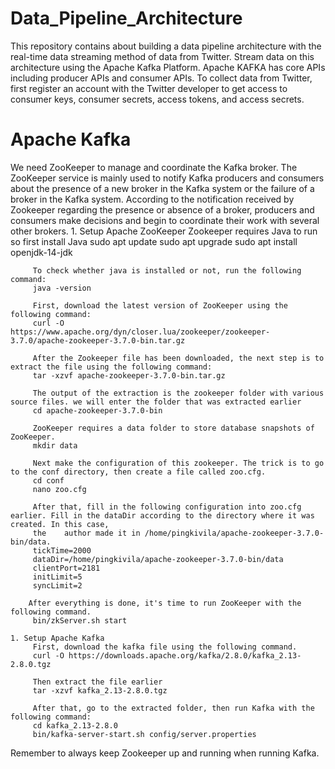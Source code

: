 # Data_Pipeline_Architecture
This repository contains about building a data pipeline architecture with the real-time data streaming method of data from Twitter. Stream data on this architecture using the Apache Kafka Platform. Apache KAFKA has core APIs including producer APIs and consumer APIs. To collect data from Twitter, first register an account with the Twitter developer to get access to consumer keys, consumer secrets, access tokens, and access secrets.

# Apache Kafka
We need ZooKeeper to manage and coordinate the Kafka broker. The ZooKeeper service is mainly used to notify Kafka producers and consumers about the presence of a new broker in the Kafka system or the failure of a broker in the Kafka system. According to the notification received by Zookeeper regarding the presence or absence of a broker, producers and consumers make decisions and begin to coordinate their work with several other brokers.
	1. Setup Apache ZooKeeper
		 Zookeeper requires Java to run so first install Java
		 sudo apt update
		 sudo apt upgrade
		 sudo apt install openjdk-14-jdk
		 
		 To check whether java is installed or not, run the following command:
		 java -version
		 
		 First, download the latest version of ZooKeeper using the following command:
		 curl -O https://www.apache.org/dyn/closer.lua/zookeeper/zookeeper-3.7.0/apache-zookeeper-3.7.0-bin.tar.gz
		 
		 After the Zookeeper file has been downloaded, the next step is to extract the file using the following command:
		 tar -xzvf apache-zookeeper-3.7.0-bin.tar.gz
		 
		 The output of the extraction is the zookeeper folder with various source files. we will enter the folder that was extracted earlier
		 cd apache-zookeeper-3.7.0-bin
		 
		 ZooKeeper requires a data folder to store database snapshots of ZooKeeper.
		 mkdir data
		 
		 Next make the configuration of this zookeeper. The trick is to go to the conf directory, then create a file called zoo.cfg.
		 cd conf
		 nano zoo.cfg
		 
		 After that, fill in the following configuration into zoo.cfg earlier. Fill in the dataDir according to the directory where it was created. In this case, 
		 the 	author made it in /home/pingkivila/apache-zookeeper-3.7.0-bin/data.
		 tickTime=2000
		 dataDir=/home/pingkivila/apache-zookeeper-3.7.0-bin/data
		 clientPort=2181
		 initLimit=5
		 syncLimit=2
		 
		After everything is done, it's time to run ZooKeeper with the following command.
		 bin/zkServer.sh start
		 
	1. Setup Apache Kafka
		 First, download the kafka file using the following command.
		 curl -O https://downloads.apache.org/kafka/2.8.0/kafka_2.13-2.8.0.tgz
		 
		 Then extract the file earlier
		 tar -xzvf kafka_2.13-2.8.0.tgz
		 
		 After that, go to the extracted folder, then run Kafka with the following command:
		 cd kafka_2.13-2.8.0
		 bin/kafka-server-start.sh config/server.properties
		 
		 
Remember to always keep Zookeeper up and running when running Kafka.
